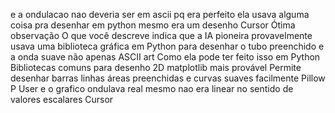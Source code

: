 e a ondulacao nao deveria ser em ascii pq era perfeito
ela usava alguma coisa pra desenhar
em python mesmo era um desenho
Cursor
Ótima observação O que você descreve indica que a IA pioneira provavelmente usava uma biblioteca gráfica em Python para desenhar o tubo preenchido e a onda suave  não apenas ASCII art
 Como ela pode ter feito isso em Python
 Bibliotecas comuns para desenho 2D
 matplotlib mais provável Permite desenhar barras linhas áreas preenchidas e curvas suaves facilmente
 Pillow P
User
e o grafico ondulava real mesmo nao era linear no sentido de valores escalares
Cursor